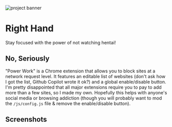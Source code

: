 ![project banner](https://project-banner.phamn23.repl.co/?title=Right+Hand&description=Stay%20focused%20with%20the%20power%20of%20not%20watching%20hentai!&stack=html%2Ccss%2Cjs)

# Right Hand

Stay focused with the power of not watching hentai!

## No, Seriously

"Power Work" is a Chrome extension that allows you to block sites at a network request level. It features an editable list of websites (don't ask how I got the list, Github Copilot wrote it ok?) and a global enable/disable button. I'm pretty disappointed that all major extensions require you to pay to add more than a few sites, so I made my own. Hopefully this helps with anyone's social media or browsing addiction (though you will probably want to mod the `/js/config.js` file & remove the enable/disable button).

## Screenshots
